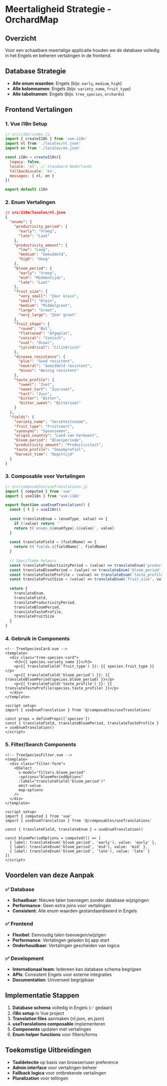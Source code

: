 # Meertaligheid Strategie - OrchardMap

## Overzicht
Voor een schaalbare meertalige applicatie houden we de database volledig in het Engels en beheren vertalingen in de frontend.

## Database Strategie
- **Alle enum waarden**: Engels (bijv. `early`, `medium`, `high`)
- **Alle kolomnamen**: Engels (bijv. `variety_name`, `fruit_type`)
- **Alle tabelnamen**: Engels (bijv. `tree_species`, `orchards`)

## Frontend Vertalingen

### 1. Vue i18n Setup
```javascript
// src/i18n/index.js
import { createI18n } from 'vue-i18n'
import nl from './locales/nl.json'
import en from './locales/en.json'

const i18n = createI18n({
  legacy: false,
  locale: 'nl', // Standaard Nederlands
  fallbackLocale: 'en',
  messages: { nl, en }
})

export default i18n
```

### 2. Enum Vertalingen
```json
// src/i18n/locales/nl.json
{
  "enums": {
    "productivity_period": {
      "early": "Vroeg",
      "late": "Laat"
    },
    "productivity_amount": {
      "low": "Laag",
      "medium": "Gemiddeld", 
      "high": "Hoog"
    },
    "bloom_period": {
      "early": "Vroeg",
      "mid": "Middentijds",
      "late": "Laat"
    },
    "fruit_size": {
      "very_small": "Zeer klein",
      "small": "Klein",
      "medium": "Middelgroot",
      "large": "Groot",
      "very_large": "Zeer groot"
    },
    "fruit_shape": {
      "round": "Bol",
      "flattened": "Afgeplat",
      "conical": "Conisch",
      "oval": "Ovaal",
      "cylindrical": "Cilindrisch"
    },
    "disease_resistance": {
      "plus": "Goed resistent",
      "neutral": "Gemiddeld resistent",
      "minus": "Weinig resistent"
    },
    "taste_profile": {
      "sweet": "Zoet",
      "sweet_tart": "Zuurzoet",
      "tart": "Zuur",
      "bitter": "Bitter",
      "bitter_sweet": "Bitterzoet"
    }
  },
  "fields": {
    "variety_name": "Variëteitsnaam",
    "fruit_type": "Fruitsoort",
    "synonyms": "Synoniemen",
    "origin_country": "Land van herkomst",
    "bloom_period": "Bloeiperiode",
    "productivity_amount": "Productiviteit",
    "taste_profile": "Smaakprofiel",
    "harvest_time": "Oogsttijd"
  }
}
```

### 3. Composable voor Vertalingen
```javascript
// src/composables/useTranslations.js
import { computed } from 'vue'
import { useI18n } from 'vue-i18n'

export function useEnumTranslation() {
  const { t } = useI18n()
  
  const translateEnum = (enumType, value) => {
    if (!value) return ''
    return t(`enums.${enumType}.${value}`, value)
  }
  
  const translateField = (fieldName) => {
    return t(`fields.${fieldName}`, fieldName)
  }
  
  // Specifieke helpers
  const translateProductivityPeriod = (value) => translateEnum('productivity_period', value)
  const translateBloomPeriod = (value) => translateEnum('bloom_period', value)
  const translateTasteProfile = (value) => translateEnum('taste_profile', value)
  const translateFruitSize = (value) => translateEnum('fruit_size', value)
  
  return {
    translateEnum,
    translateField,
    translateProductivityPeriod,
    translateBloomPeriod,
    translateTasteProfile,
    translateFruitSize
  }
}
```

### 4. Gebruik in Components
```vue
<!-- TreeSpeciesCard.vue -->
<template>
  <div class="tree-species-card">
    <h3>{{ species.variety_name }}</h3>
    <p>{{ translateField('fruit_type') }}: {{ species.fruit_type }}</p>
    <p>{{ translateField('bloom_period') }}: {{ translateBloomPeriod(species.bloom_period) }}</p>
    <p>{{ translateField('taste_profile') }}: {{ translateTasteProfile(species.taste_profile) }}</p>
  </div>
</template>

<script setup>
import { useEnumTranslation } from '@/composables/useTranslations'

const props = defineProps(['species'])
const { translateField, translateBloomPeriod, translateTasteProfile } = useEnumTranslation()
</script>
```

### 5. Filter/Search Components
```vue
<!-- TreeSpeciesFilter.vue -->
<template>
  <div class="filter-form">
    <QSelect
      v-model="filters.bloom_period"
      :options="bloomPeriodOptions"
      :label="translateField('bloom_period')"
      emit-value
      map-options
    />
  </div>
</template>

<script setup>
import { computed } from 'vue'
import { useEnumTranslation } from '@/composables/useTranslations'

const { translateField, translateEnum } = useEnumTranslation()

const bloomPeriodOptions = computed(() => [
  { label: translateEnum('bloom_period', 'early'), value: 'early' },
  { label: translateEnum('bloom_period', 'mid'), value: 'mid' },
  { label: translateEnum('bloom_period', 'late'), value: 'late' }
])
</script>
```

## Voordelen van deze Aanpak

### ✅ **Database**
- **Schaalbaar**: Nieuwe talen toevoegen zonder database wijzigingen
- **Performance**: Geen extra joins voor vertalingen
- **Consistent**: Alle enum waarden gestandaardiseerd in Engels

### ✅ **Frontend**
- **Flexibel**: Eenvoudig talen toevoegen/wijzigen
- **Performance**: Vertalingen geladen bij app start
- **Onderhoudbaar**: Vertalingen gescheiden van logica

### ✅ **Development**
- **Internationaal team**: Iedereen kan database schema begrijpen
- **APIs**: Consistent Engels voor externe integraties
- **Documentation**: Universeel begrijpbaar

## Implementatie Stappen

1. **Database schema** volledig in Engels (✅ gedaan)
2. **i18n setup** in Vue project
3. **Translation files** aanmaken (nl.json, en.json)
4. **useTranslations composable** implementeren
5. **Components** updaten met vertalingen
6. **Enum helper functions** voor filters/forms

## Toekomstige Uitbreidingen
- **Taaldetectie** op basis van browser/user preference
- **Admin interface** voor vertalingen beheer
- **Fallback logica** voor ontbrekende vertalingen
- **Pluralization** voor tellingen